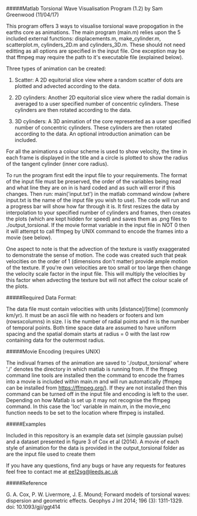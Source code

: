 #####Matlab Torsional Wave Visualisation Program (1.2) by Sam Greenwood (11/04/17)

This program offers 3 ways to visualise torsional wave propogation in the 
earths core as animations. The main program (main.m) relies upon the 5
included external functions: displacements.m, make_cylinder.m, scatterplot.m,
cylinders_2D.m and cylinders_3D.m. These should not need editting as all
options are specified in the input file. One exception may be that ffmpeg may
require the path to it's executable file (explained below).

Three types of animation can be created:

1. Scatter: A 2D equitorial slice view where a random scatter of dots are plotted and
advected according to the data.

2. 2D cylinders: Another 2D equitorial slice view where the radial domain is
averaged to a user specified number of concentric cylinders. These cylinders
are then rotated according to the data.

3. 3D cylinders: A 3D animation of the core represented as a user specified 
number of concentric cylinders. These cylinders are then rotated according to
the data. An optional introduction animation can be included.

For all the animations a colour scheme is used to show velocity, the time in
each frame is displayed in the title and a circle is plotted to show the radius
of the tangent cylinder (inner core radius).

To run the program first edit the input file to your requirements. The format of the input
file must be preserved, the order of the variables being read and what line they are on
in is hard coded and as such will error if this changes.
Then run: main('input.txt') in the matlab command window (where input.txt is the
name of the input file you wish to use). The code will run and a progress bar will show how far through it is.
It first resizes the data by interpolation to your specified number of cylinders and frames,
then creates the plots (which are kept hidden for speed) and saves them as .png files to ./output_torsional.
If the movie format variable in the input file in NOT 0 then it will attempt to call ffmpeg by UNIX command to encode the frames into a movie (see below). 

One aspect to note is that the advection of the texture is vastly exaggerated to demonstrate the sense of motion.
The code was created such that peak velocities on the order of 1 (dimensions don't matter) provide ample motion of
the texture. If you're own velocities are too small or too large then change the velocity scale factor in the input file.
This will multiply the velocities by this factor when advecting the texture but will not affect the colour scale of the plots.

#####Required Data Format:

The data file must contain velocities with units [distance]/[time] (commonly km/yr).
It must be an ascii file with no headers or footers and lxm (rowsxcolumns) in size.
l is the number of radial points and m is the number of temporal points. Both time
space data are assumed to have uniform spacing and the spatial domain starts at radius = 0
with the last row containing data for the outermost radius.

#####Movie Encoding (requires UNIX)

The indivual frames of the animation are saved to './output_torsional' where
'./' denotes the directory in which matlab is running from. If the ffmpeg command line 
tools are installed then the command to encode the frames into a movie is included within
main.m and will run automatically (ffmpeg can be installed from https://ffmpeg.org/).
If they are not installed then this command can be turned off in the input file
and encoding is left to the user.
Depending on how Matlab is set up it may not recognise the
ffmpeg command. In this case the 'loc' variable in main.m, in the movie_enc function
needs to be set to the location where ffmpeg is installed.

#####Examples

Included in this repository is an example data set (simple gaussian pulse) and a dataset
presented in figure 3 of Cox et al (2014). A movie of each style of animation for the
data is provided in the output_torsional folder as are the input file used to create them

If you have any questions, find any bugs or have any requests for features feel free to contact me at
ee12sg@leeds.ac.uk

#####Reference

G. A. Cox, P. W. Livermore, J. E. Mound; Forward models of torsional waves: dispersion 
and geometric effects. Geophys J Int 2014; 196 (3): 1311-1329. doi: 10.1093/gji/ggt414
